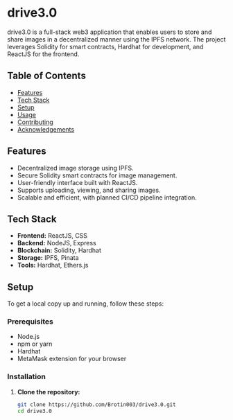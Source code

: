 # drive3.0


drive3.0 is a full-stack web3 application that enables users to store and share images in a decentralized manner using the IPFS network. The project leverages Solidity for smart contracts, Hardhat for development, and ReactJS for the frontend.

## Table of Contents

- [Features](#features)
- [Tech Stack](#tech-stack)
- [Setup](#setup)
- [Usage](#usage)
- [Contributing](#contributing)
- [Acknowledgements](#acknowledgements)

## Features

- Decentralized image storage using IPFS.
- Secure Solidity smart contracts for image management.
- User-friendly interface built with ReactJS.
- Supports uploading, viewing, and sharing images.
- Scalable and efficient, with planned CI/CD pipeline integration.

## Tech Stack

- **Frontend:** ReactJS, CSS
- **Backend:** NodeJS, Express
- **Blockchain:** Solidity, Hardhat
- **Storage:** IPFS, Pinata
- **Tools:** Hardhat, Ethers.js

## Setup

To get a local copy up and running, follow these steps:

### Prerequisites

- Node.js
- npm or yarn
- Hardhat
- MetaMask extension for your browser

### Installation

1. **Clone the repository:**

   ```bash
   git clone https://github.com/Brotin003/drive3.0.git
   cd drive3.0
